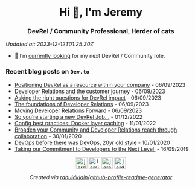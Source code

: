 <h1 align="center">Hi 👋, I'm Jeremy</h1>
<h3 align="center">DevRel / Community Professional, Herder of cats</h3>

*Updated at: 2023-12-12T01:25:30Z*

- 🔭 I’m [currently looking](https://www.linkedin.com/posts/jeremymeiss_opentowork-activity-7098015572847706112-C228?utm_source=share&utm_medium=member_desktop) for my next DevRel / Community role. 

### Recent blog posts on `Dev.to`


- [Positioning DevRel as a resource within your company](https://dev.to/jerdog/positioning-devrel-as-a-resource-within-your-company-4cna) - 06/09/2023
- [Developer Relations and the customer journey](https://dev.to/jerdog/devrel-and-the-customer-journey-4gjc) - 06/09/2023
- [Asking the right questions for DevRel impact](https://dev.to/jerdog/asking-the-right-questions-for-devrel-impact-2nan) - 06/09/2023
- [The foundations of Developer Relations](https://dev.to/jerdog/the-foundations-of-devrel-o55) - 06/09/2023
- [Moving Developer Relations Forward](https://dev.to/jerdog/moving-developer-relations-forward-lg5) - 06/09/2023
- [So you’re starting a new DevRel Job…](https://dev.to/jerdog/so-youre-starting-a-new-devrel-job-277e) - 01/12/2022
- [Config best practices: Docker layer caching](https://dev.to/circleci/config-best-practices-docker-layer-caching-3m0) - 11/01/2022
- [Broaden your Community and Developer Relations reach through collaboration](https://dev.to/jerdog/broaden-your-community-and-developer-relations-reach-through-collaboration-413) - 30/01/2020
- [DevOps before there was DevOps, 20yr old style](https://dev.to/jerdog/devops-before-there-was-devops-20yr-old-style-3l76) - 10/01/2020
- [Taking our Commitment to Developers to the Next Level ](https://dev.to/solacedevs/taking-our-commitment-to-developers-to-the-next-level-45b6) - 16/09/2019

<p align="center">
<a href="https://dev.to/jerdog" target="blank"><img align="center" src="https://cdn.jsdelivr.net/npm/simple-icons@3.0.1/icons/dev-dot-to.svg" alt="jerdog" height="30" width="30" /></a>
<a href="https://twitter.com/iamjerdog" target="blank"><img align="center" src="https://cdn.jsdelivr.net/npm/simple-icons@3.0.1/icons/twitter.svg" alt="iamjerdog" height="30" width="30" /></a>
<a href="https://linkedin.com/in/jeremymeiss" target="blank"><img align="center" src="https://cdn.jsdelivr.net/npm/simple-icons@3.0.1/icons/linkedin.svg" alt="jeremymeiss" height="30" width="30" /></a>
<a href="https://stackoverflow.com/users/jerdog" target="blank"><img align="center" src="https://cdn.jsdelivr.net/npm/simple-icons@3.0.1/icons/stackoverflow.svg" alt="jerdog" height="30" width="30" /></a>
</p>

<p align="center">
<em>Created via <a href="https://github.com/rahuldkjain/github-profile-readme-generator">rahuldkjain/github-profile-readme-generator</a></em>
</p>
